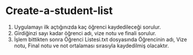# Create-a-student-list
1) Uygulamayı ilk açtığınızda kaç öğrenci kaydedileceği sorulur.
2) Girdiğinzi sayı kadar öğrenci adı, vize notu ve finali sorulur.
3) İşlem bittikten sonra Öğrenci Listesi.txt dosyasında Öğrencinin adı, Vize notu, Final notu ve not ortalaması sırasıyla kaydedilmiş olacaktır.
